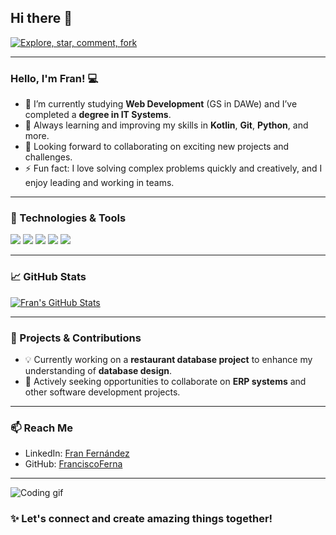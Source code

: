 ## Hi there 👋

[![Explore, star, comment, fork](https://readme-typing-svg.demolab.com?font=Ubuntu+mono&weight=300&size=18&color=E95420&multiline=true&random=false&width=435&lines=Feel+free+to+explore%2C+star%2C+clone;fork+and+comment+my+repos+%26+gists)](https://git.io/typing-svg)

---

### Hello, I'm Fran! 💻

- 🔭 I’m currently studying **Web Development** (GS in DAWe) and I’ve completed a **degree in IT Systems**.
- 🌱 Always learning and improving my skills in **Kotlin**, **Git**, **Python**, and more.
- 👯 Looking forward to collaborating on exciting new projects and challenges.
- ⚡ Fun fact: I love solving complex problems quickly and creatively, and I enjoy leading and working in teams.

---

### 🚀 Technologies & Tools

![](https://img.shields.io/badge/Code-Kotlin-informational?style=flat&logo=kotlin&logoColor=white&color=2bbc8a)
![](https://img.shields.io/badge/Code-Python-informational?style=flat&logo=python&logoColor=white&color=2bbc8a)
![](https://img.shields.io/badge/Code-Java-informational?style=flat&logo=java&logoColor=white&color=2bbc8a)
![](https://img.shields.io/badge/Tools-Git-informational?style=flat&logo=git&logoColor=white&color=2bbc8a)
![](https://img.shields.io/badge/Tools-PostgreSQL-informational?style=flat&logo=postgresql&logoColor=white&color=2bbc8a)

---

### 📈 GitHub Stats

<a href="https://github.com/FranciscoFerna">
  <img align="center" src="https://github-readme-stats.vercel.app/api?username=FranciscoFerna&show_icons=true&line_height=27&count_private=true&title_color=ffffff&text_color=c9cacc&icon_color=2bbc8a&bg_color=1d1f21" alt="Fran's GitHub Stats" />
</a>

---

### 🎯 Projects & Contributions

- 💡 Currently working on a **restaurant database project** to enhance my understanding of **database design**.
- 🤝 Actively seeking opportunities to collaborate on **ERP systems** and other software development projects.

---

### 📫 Reach Me

- LinkedIn: [Fran Fernández](https://www.linkedin.com/in/fran-fernandez-navarro/)
- GitHub: [FranciscoFerna](https://github.com/FranciscoFerna)

---

![Coding gif](https://media.giphy.com/media/l4FGuhL4U2WyjdkaY/giphy.gif)

### ✨ Let's connect and create amazing things together!
